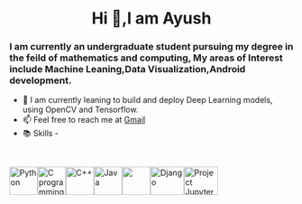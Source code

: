 <h1 align='center'>Hi 👋,I am Ayush</h1>
<h3 align='left'>I am currently an undergraduate student pursuing my degree in the feild of mathematics and computing, My areas of Interest include Machine Leaning,Data Visualization,Android development. </h3>

* 🌱 I am currently leaning to build and deploy Deep Learning models, using OpenCV and Tensorflow.
* 📫 Feel free to reach me at [ Gmail ](ayush.singh.2k2@gmail.com)
* 📚 Skills - 
<br>
<p>
<img src='https://devicons.github.io/devicon/devicon.git/icons/python/python-original.svg' alt='Python' height=50 width=50><img src='https://devicons.github.io/devicon/devicon.git/icons/c/c-original.svg' alt='C programming Language' height=50 width=50><img src='https://devicons.github.io/devicon/devicon.git/icons/cplusplus/cplusplus-original.svg' alt='C++' height=50 width=50><img src='https://devicons.github.io/devicon/devicon.git/icons/java/java-original-wordmark.svg' alt='Java' height=50 width=50><img src='https://developer.android.com/studio/images/studio-icon-preview.svg',alt='Android Studio' height=50 width=50><img src='https://devicons.github.io/devicon/devicon.git/icons/django/django-plain.svg' alt='Django' height=50 width=60><img src='https://jupyter.org/assets/nav_logo.svg' alt='Project Jupyter' height=50 width=60>
</p>
